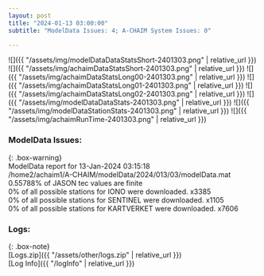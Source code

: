 ```yaml
---
layout: post
title: "2024-01-13 03:00:00"
subtitle: "ModelData Issues: 4; A-CHAIM System Issues: 0"

---
```


![]({{ "/assets/img/modelDataDataStatsShort-2401303.png" | relative_url }})
![]({{ "/assets/img/achaimDataStatsShort-2401303.png" | relative_url }})
![]({{ "/assets/img/achaimDataStatsLong00-2401303.png" | relative_url }})
![]({{ "/assets/img/achaimDataStatsLong01-2401303.png" | relative_url }})
![]({{ "/assets/img/achaimDataStatsLong02-2401303.png" | relative_url }})
![]({{ "/assets/img/modelDataDataStats-2401303.png" | relative_url }})
![]({{ "/assets/img/modelDataStationStats-2401303.png" | relative_url }})
![]({{ "/assets/img/achaimRunTime-2401303.png" | relative_url }})


### ModelData Issues:  
  
{: .box-warning}  
 ModelData report for 13-Jan-2024 03:15:18   
 /home2/achaim1/A-CHAIM/modelData/2024/013/03/modelData.mat   
 0.55788% of JASON tec values are finite   
 0% of all possible stations for IONO were downloaded. x3385   
 0% of all possible stations for SENTINEL were downloaded. x1105   
 0% of all possible stations for KARTVERKET were downloaded. x7606   
  


### Logs:  
  
{: .box-note}  
[Logs.zip]({{ "/assets/other/logs.zip" | relative_url }})  
[Log Info]({{ "/logInfo" | relative_url }})  

